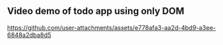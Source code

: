 ## Video demo of todo app using only DOM

https://github.com/user-attachments/assets/e778afa3-aa2d-4bd9-a3ee-6848a2dba8d5
